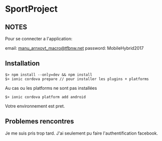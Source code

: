 # SportProject

## NOTES

Pour se connecter a l'application:

email: manu_arnxovt_macro@tfbnw.net
password: MobileHybrid2017

## Installation

```
$> npm install --only=dev && npm install
$> ionic cordova prepare // pour installer les plugins + platforms
```

Au cas ou les platforms ne sont pas installées

```
$> ionic cordova platform add android
```

Votre environnement est pret.

## Problemes rencontres

Je me suis pris trop tard. J'ai seulement pu faire l'authentification facebook.
